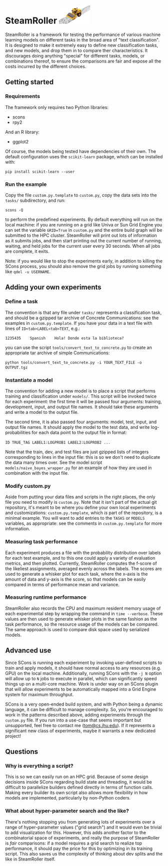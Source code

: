 # SteamRoller ![Logo](logo.png)

SteamRoller is a framework for testing the performance of various machine learning models on different tasks in the broad area of "text classification".  It is designed to make it extremely easy to define new classification tasks, and new models, and drop them in to compare ther characteristics.  It discourages doing anything "special" for different tasks, models, or combinations thereof, to ensure the comparisons are fair and expose all the costs incurred by the different choices.

## Getting started

### Requirements

The framework only requires two Python libraries:

* scons
* rpy2

And an R library:

* ggplot2

Of course, the models being tested have dependencies of their own.  The default configuration uses the `scikit-learn` package, which can be installed with:

```
pip install scikit-learn --user
```

### Run the example

Copy the file `custom.py.template` to `custom.py`, copy the data sets into the `tasks/` subdirectory, and run:

```
scons -Q
```

to perform the predefined experiments.  By default everything will run on the local machine: if you are running on a grid like Univa or Sun Grid Engine you can set the variable `GRID=True` in `custom.py` and the entire build graph will be submitted to the HPC cluster.  SteamRoller will print out lots of information as it submits jobs, and then start printing out the current number of running, waiting, and held jobs for the current user every 30 seconds.  When all jobs are complete, it exits.

Note: if you would like to stop the experiments early, in addition to killing the SCons process, you should also remove the grid jobs by running something like `qdel -u USERNAME`.

## Adding your own experiments

### Define a task

The convention is that any file under `tasks/` represents a classification task, and should be a gzipped tar archive of Concrete Communications: see the examples in `custom.py.template`.  If you have your data in a text file with lines of `ID<tab>LABEL<tab>TEXT`, e.g.:

```
1235435    Spanish    Hola! Donde esta la biblioteca?
```

you can use the script `tools/convert_text_to_concrete.py` to create an appropriate tar archive of simple Communications:

```
python tools/convert_text_to_concrete.py -i YOUR_TEXT_FILE -o OUTPUT.tgz
```

### Instantiate a model

The convention for adding a new model is to place a script that performs training and classification under `models/`.  This script will be invoked twice for each experiment: the first time it will be passed four arguments: training, development, input, and output file names.  It should take these arguments and write a model to the output file.

The second time, it is also passed four arguments: model, test, input, and output file names.  It should apply the model to the test data, and write log-probabilities for each data point to the output file in format:

```ID TRUE_TAG LABEL1:LOGPROB1 LABEL2:LOGPROB2 ...```

Note that the train, dev, and test files are just gzipped lists of integers corresponding to lines in the input file: this is so we don't need to duplicate the data many times over.  See the model script `models/naive_bayes_wrapper.py` for an example of how they are used in combination with the input file.

### Modify custom.py

Aside from putting your data files and scripts in the right places, the only file you need to modify is `custom.py`.  Note that it isn't part of the actual git repository, it's meant to be where you define your own local experiments and customizations: `custom.py.template`, which *is* part of the repository, is a minimal example.  You will want to add entries to the `TASKS` or `MODELS` variables, as appropriate: see the comments in `custom.py.template` for more information.

### Measuring task performance

Each experiment produces a file with the probability distribution over labels for each test example, and to this one could apply a variety of evaluation metrics, and then plotted.  Currently, SteamRoller computes the f-score of the likeliest assignments, averaged evenly across the labels.  The scores are used to generate a whisker plot for each task, where the x-axis is the amount of data and y-axis is the score, so that models can be easily compared in terms of performance mean and variance.

### Measuring runtime performance

SteamRoller also records the CPU and maximum resident memory usage of each experimental step by wrapping the command in `time --verbose`.  These values are then used to generate whisker plots in the same fashion as the task performance, so the resource usage of the models can be compared.  The same approach is used to compare disk space used by serialized models.

## Advanced use

Since SCons is running each experiment by invoking user-defined scripts to train and apply models, it should have normal access to any resources (e.g. GPU) on the local machine.  Additionally, running SCons with the `-j N` option will allow up to `N` jobs to execute in parallel, which can significantly speed things up on a multi-core machine.  Work is under way on an SCons plugin that will allow experiments to be automatically mapped into a Grid Engine system for maximum throughput.

SCons is a very open-ended build system, and with Python being a dynamic language, it can be difficult to manage complexity.  So, you're encouraged to work in the patterns described above, adding experiments through the `custom.py` file.  If you run into a use-case that seems important but unsupported, feel free to contact me (tom@cs.jhu.edu).  If it represents a significant new class of experiments, maybe it warrants a new dedicated project!

## Questions

### Why is everything a script?

This is so we can easily run on an HPC grid.  Because of some design decisions inside SCons regarding build state and threading, it would be difficult to parallelize builders defined directly in terms of function calls.  Making every builder its own script also allows more flexibility in how models are implemented, particularly by non-Python coders.

### What about hyper-parameter search and the like?

There's nothing stopping you from generating lots of experiments over a range of hyper-parameter values ("grid search") and it would even be trivial to add visualization for this.  However, this adds another factor to the combinatorial space of experiments, and really the purpose of SteamRoller is *fair* comparisons: if a model requires a grid search to realize top performance, it should pay the price for this by optimizing in its training script.  This also saves us the complexity of thinking about dev splits and the like in SteamRoller itself.
